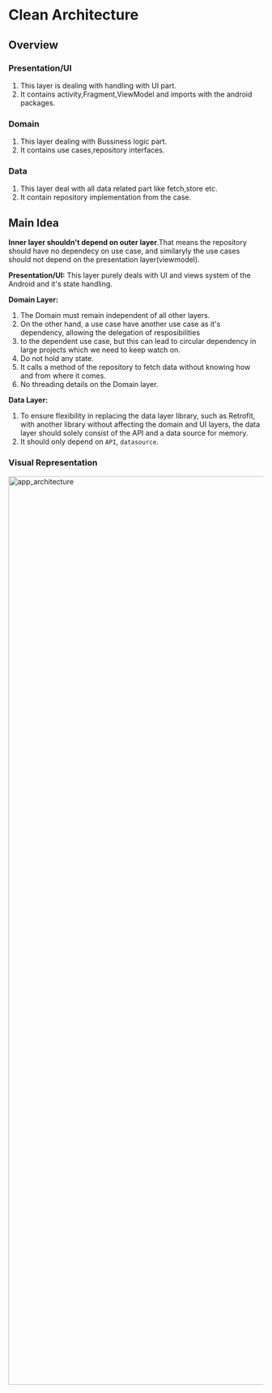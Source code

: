 # Clean Architecture

## Overview

### Presentation/UI
 1. This layer is dealing with handling with UI part.
 2. It contains activity,Fragment,ViewModel and imports with the android packages.

### Domain
 1. This layer dealing with Bussiness logic part.
 2. It contains use cases,repository interfaces.

### Data
 1. This layer deal with all data related part like fetch,store etc.
 2. It contain repository implementation from the case.

## Main Idea
**Inner layer shouldn't depend on outer layer**.That means the repository should have no dependecy on use case, and similaryly the use cases should not depend on the presentation layer(viewmodel).

**Presentation/UI:** This layer purely deals with UI and views system of the Android and it's state handling.

**Domain Layer:** 
  1. The Domain must remain independent of all other layers.
  2. On the other hand, a use case have another use case as it's dependency, allowing the delegation of resposibilities
  3. to the dependent use case, but this can lead to circular dependency in large projects which we need to keep watch on.
  4. Do not hold any state.
  5. It calls a method of the repository to fetch data without knowing how and from where it comes.
  6. No threading details on the Domain layer.

**Data Layer:**
  1. To ensure flexibility in replacing the data layer library, such as Retrofit, with another library without affecting the domain and UI layers,
     the data layer should solely consist of the API and a data source for memory.
  2. It should only depend on `API`, `datasource`.
     
  
### Visual Representation
<img width="1792" alt="app_architecture" src="https://github.com/DevP-ai/CleanArchitecture/assets/107491760/56643b8d-de42-4eaf-841c-e5736f182e9d">

   
    
